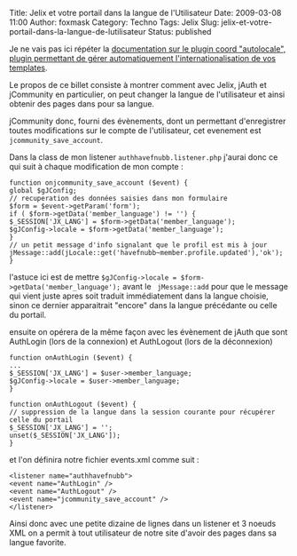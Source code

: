Title: Jelix et votre portail dans la langue de l'Utilisateur
Date: 2009-03-08 11:00
Author: foxmask
Category: Techno
Tags: Jelix
Slug: jelix-et-votre-portail-dans-la-langue-de-lutilisateur
Status: published

Je ne vais pas ici répéter la [documentation sur le plugin coord
"autolocale", plugin permettant de gérer automatiquement
l'internationalisation de vos
templates](http://jelix.org/articles/fr/manuel-1.1/locales).

Le propos de ce billet consiste à montrer comment avec Jelix, jAuth et
jCommunity en particulier, on peut changer la langue de l'utilisateur et
ainsi obtenir des pages dans pour sa langue.

jCommunity donc, fourni des évènements, dont un permettant d'enregistrer
toutes modifications sur le compte de l'utilisateur, cet evenement est
`jcommunity_save_account`.

Dans la class de mon listener `authhavefnubb.listener.php` j'aurai donc
ce qui suit à chaque modification de mon compte :

``` {.php}
function onjcommunity_save_account ($event) {
global $gJConfig;
// recuperation des données saisies dans mon formulaire
$form = $event->getParam('form');
if ( $form->getData('member_language') != '') {
$_SESSION['JX_LANG'] = $form->getData('member_language');
$gJConfig->locale = $form->getData('member_language');
}
// un petit message d'info signalant que le profil est mis à jour
jMessage::add(jLocale::get('havefnubb~member.profile.updated'),'ok');
}
```

l'astuce ici est de mettre
`$gJConfig->locale = $form->getData('member_language');` avant le
` jMessage::add` pour que le message qui vient juste apres soit traduit
immédiatement dans la langue choisie, sinon ce dernier apparaitrait
"encore" dans la langue précédante ou celle du portail.

ensuite on opérera de la même façon avec les évènement de jAuth que sont
AuthLogin (lors de la connexion) et AuthLogout (lors de la déconnexion)

``` {.php}
function onAuthLogin ($event) {
...
$_SESSION['JX_LANG'] = $user->member_language;
$gJConfig->locale = $user->member_language;
}
 
function onAuthLogout ($event) {
// suppression de la langue dans la session courante pour récupérer celle du portail
$_SESSION['JX_LANG'] = '';
unset($_SESSION['JX_LANG']);
}
```

et l'on définira notre fichier events.xml comme suit :

``` {.xml}
<listener name="authhavefnubb">
<event name="AuthLogin" />
<event name="AuthLogout" />
<event name="jcommunity_save_account" />
</listener>
```

Ainsi donc avec une petite dizaine de lignes dans un listener et 3
noeuds XML on a permit à tout utilisateur de notre site d'avoir des
pages dans sa langue favorite.

